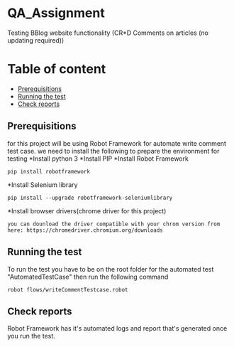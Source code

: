 # QA_Assignment
Testing BBlog website functionality (CR*D Comments on articles (no updating required))

# Table of content 
* [Prerequisitions](#Prerequisitions)
* [Running the test](#Running-the-test)
* [Check reports](#Check-reports)

## Prerequisitions
for this project will be using Robot Framework for automate write comment test case. we need to install the following to prepare the environment for testing
*Install python 3
*Install PIP
*Install Robot Framework
```
pip install robotframework
```
*Install Selenium library
```
pip install --upgrade robotframework-seleniumlibrary
```
*Install browser drivers(chrome driver for this project)
```
you can dounload the driver compatible with your chrom version from here: https://chromedriver.chromium.org/downloads
```

## Running the test

To run the test you have to be on the root folder for the automated test "AutomatedTestCase" then run the following command 
```
robot flows/writeCommentTestcase.robot
```
## Check reports
Robot Framework has it's automated logs and report that's generated once you run the test.

